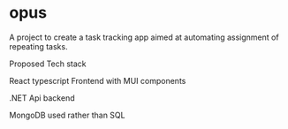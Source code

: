 # opus
A project to create a task tracking app aimed at automating assignment of repeating tasks.


Proposed Tech stack

React typescript Frontend with MUI components

.NET Api backend

MongoDB used rather than SQL
